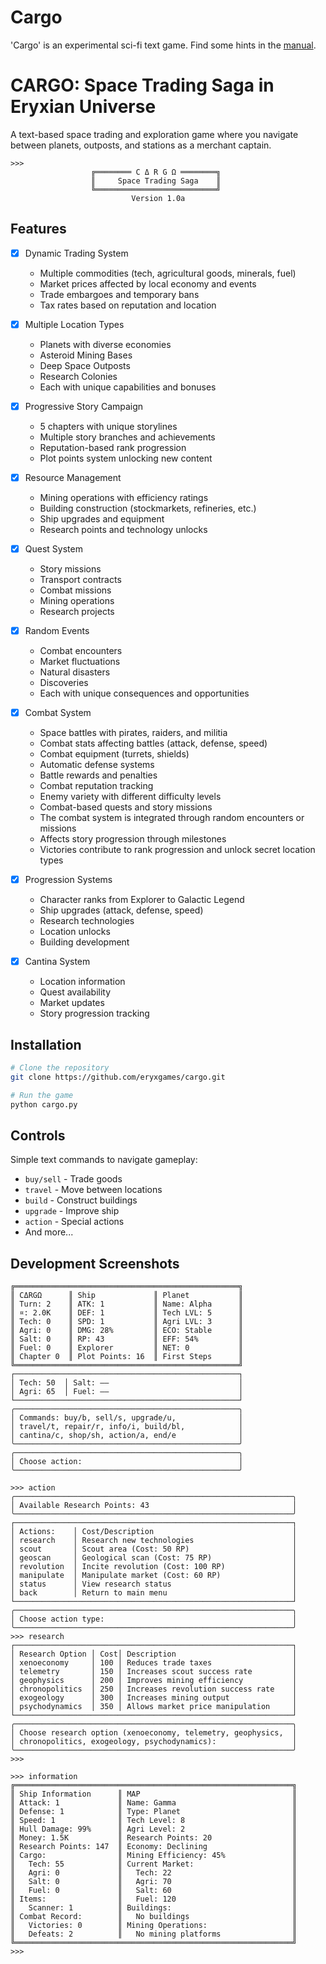 # Cargo
'Cargo' is an experimental sci-fi text game. Find some hints in the [manual](https://github.com/eryxgames/Cargo/wiki/Cargo-Hauler-Ship-Operation-and-Technical-Manual).

# CARGO: Space Trading Saga in Eryxian Universe

A text-based space trading and exploration game where you navigate between planets, outposts, and stations as a merchant captain.

```console
>>> 
                  ╔════════ C Δ R G Ω ════════╗
                  ║     Space Trading Saga    ║
                  ╚═══════════════════════════╝
                           Version 1.0a

```

## Features
- [x] Dynamic Trading System
  - Multiple commodities (tech, agricultural goods, minerals, fuel)
  - Market prices affected by local economy and events
  - Trade embargoes and temporary bans
  - Tax rates based on reputation and location

- [x] Multiple Location Types
  - Planets with diverse economies
  - Asteroid Mining Bases
  - Deep Space Outposts
  - Research Colonies
  - Each with unique capabilities and bonuses

- [x] Progressive Story Campaign
  - 5 chapters with unique storylines
  - Multiple story branches and achievements
  - Reputation-based rank progression
  - Plot points system unlocking new content

- [x] Resource Management
  - Mining operations with efficiency ratings
  - Building construction (stockmarkets, refineries, etc.)
  - Ship upgrades and equipment
  - Research points and technology unlocks

- [x] Quest System
  - Story missions
  - Transport contracts
  - Combat missions
  - Mining operations
  - Research projects

- [x] Random Events
  - Combat encounters
  - Market fluctuations
  - Natural disasters
  - Discoveries
  - Each with unique consequences and opportunities
     
- [x] Combat System
  - Space battles with pirates, raiders, and militia
  - Combat stats affecting battles (attack, defense, speed)
  - Combat equipment (turrets, shields)
  - Automatic defense systems
  - Battle rewards and penalties
  - Combat reputation tracking
  - Enemy variety with different difficulty levels
  - Combat-based quests and story missions
  - The combat system is integrated through random encounters or missions
  - Affects story progression through milestones 
  - Victories contribute to rank progression and unlock secret location types 

- [x] Progression Systems
  - Character ranks from Explorer to Galactic Legend
  - Ship upgrades (attack, defense, speed)
  - Research technologies
  - Location unlocks
  - Building development

- [x] Cantina System
  - Location information
  - Quest availability
  - Market updates
  - Story progression tracking

## Installation
```bash
# Clone the repository
git clone https://github.com/eryxgames/cargo.git

# Run the game
python cargo.py
```

## Controls
Simple text commands to navigate gameplay:
- `buy/sell` - Trade goods
- `travel` - Move between locations
- `build` - Construct buildings
- `upgrade` - Improve ship
- `action` - Special actions
- And more...

## Development Screenshots

```console
╔══════════════════════════════════════════════════╗
║ CΔRGΩ      ║ Ship             ║ Planet           ║
║ Turn: 2    ║ ATK: 1           ║ Name: Alpha      ║
║ ¤: 2.0K    ║ DEF: 1           ║ Tech LVL: 5      ║
║ Tech: 0    ║ SPD: 1           ║ Agri LVL: 3      ║
║ Agri: 0    ║ DMG: 28%         ║ ECO: Stable      ║
║ Salt: 0    ║ RP: 43           ║ EFF: 54%         ║
║ Fuel: 0    ║ Explorer         ║ NET: 0           ║
║ Chapter 0  ║ Plot Points: 16  ║ First Steps      ║
╚══════════════════════════════════════════════════╝
┌──────────────────────────────────────────────────┐
│ Tech: 50  │ Salt: ——                             │
│ Agri: 65  │ Fuel: ——                             │
└──────────────────────────────────────────────────┘
╭──────────────────────────────────────────────────╮
│ Commands: buy/b, sell/s, upgrade/u,              │
│ travel/t, repair/r, info/i, build/bl,            │
│ cantina/c, shop/sh, action/a, end/e              │
╰──────────────────────────────────────────────────╯
╭──────────────────────────────────────────────────╮
│ Choose action:                                   │
╰──────────────────────────────────────────────────╯
```

```console
>>> action        
╭──────────────────────────────────────────────────────────────╮
│ Available Research Points: 43                                │
╰──────────────────────────────────────────────────────────────╯
┌──────────────────────────────────────────────────────────────┐
│ Actions:    │ Cost/Description                               │
│ research    │ Research new technologies                      │
│ scout       │ Scout area (Cost: 50 RP)                       │
│ geoscan     │ Geological scan (Cost: 75 RP)                  │
│ revolution  │ Incite revolution (Cost: 100 RP)               │
│ manipulate  │ Manipulate market (Cost: 60 RP)                │
│ status      │ View research status                           │
│ back        │ Return to main menu                            │
└──────────────────────────────────────────────────────────────┘
╭──────────────────────────────────────────────────────────────╮
│ Choose action type:                                          │
╰──────────────────────────────────────────────────────────────╯
>>> research
┌──────────────────────────────────────────────────────────────┐
│ Research Option │ Cost│ Description                          │
│ xenoeconomy     │ 100 │ Reduces trade taxes                  │
│ telemetry       │ 150 │ Increases scout success rate         │
│ geophysics      │ 200 │ Improves mining efficiency           │
│ chronopolitics  │ 250 │ Increases revolution success rate    │
│ exogeology      │ 300 │ Increases mining output              │
│ psychodynamics  │ 350 │ Allows market price manipulation     │
└──────────────────────────────────────────────────────────────┘
╭──────────────────────────────────────────────────────────────╮
│ Choose research option (xenoeconomy, telemetry, geophysics,  │
│ chronopolitics, exogeology, psychodynamics):                 │  
╰──────────────────────────────────────────────────────────────╯  
>>>
```

```console
>>> information
╔══════════════════════════════════════════════════════════════╗
║ Ship Information      ║ MAP                                  ║
║ Attack: 1             ║ Name: Gamma                          ║
║ Defense: 1            ║ Type: Planet                         ║
║ Speed: 1              ║ Tech Level: 8                        ║
║ Hull Damage: 99%      ║ Agri Level: 2                        ║
║ Money: 1.5K           ║ Research Points: 20                  ║
║ Research Points: 147  ║ Economy: Declining                   ║
║ Cargo:                ║ Mining Efficiency: 45%               ║
║   Tech: 55            ║ Current Market:                      ║
║   Agri: 0             ║   Tech: 22                           ║
║   Salt: 0             ║   Agri: 70                           ║
║   Fuel: 0             ║   Salt: 60                           ║
║ Items:                ║   Fuel: 120                          ║
║   Scanner: 1          ║ Buildings:                           ║
║ Combat Record:        ║   No buildings                       ║
║   Victories: 0        ║ Mining Operations:                   ║
║   Defeats: 2          ║   No mining platforms                ║
╚══════════════════════════════════════════════════════════════╝
>>>
```
